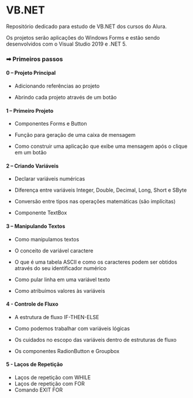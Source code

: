 # VB.NET

Repositório dedicado para estudo de VB.NET dos cursos do Alura. 

Os projetos serão aplicações do Windows Forms e estão sendo desenvolvidos com o Visual Studio 2019 e .NET 5.



### ➡ Primeiros passos 

#### 0 – Projeto Principal

- Adicionando referências ao projeto

- Abrindo cada projeto através de um botão

  

#### 1 – Primeiro Projeto

- Componentes Forms e Button

- Função para geração de uma caixa de mensagem

- Como construir uma aplicação que exibe uma mensagem após o clique em um botão

  

 #### 2 – Criando Variáveis

- Declarar variáveis numéricas

- Diferença entre variáveis Integer, Double, Decimal, Long, Short e SByte

- Conversão entre tipos nas operações matemáticas (são implícitas)

- Componente TextBox

 

#### 3 – Manipulando Textos

- Como manipulamos textos

- O conceito de variável caractere

- O que é uma tabela ASCII e como os caracteres podem ser obtidos através do seu identificador numérico

- Como pular linha em uma variável texto

- Como atribuímos valores às variáveis

 

#### 4 - Controle de Fluxo

- A estrutura de fluxo IF-THEN-ELSE

- Como podemos trabalhar com variáveis lógicas

- Os cuidados no escopo das variáveis dentro de estruturas de fluxo

- Os componentes RadionButton e Groupbox



#### 5 - Laços de Repetição

* Laços de repetição com WHILE
* Laços de repetição com FOR
* Comando EXIT FOR




